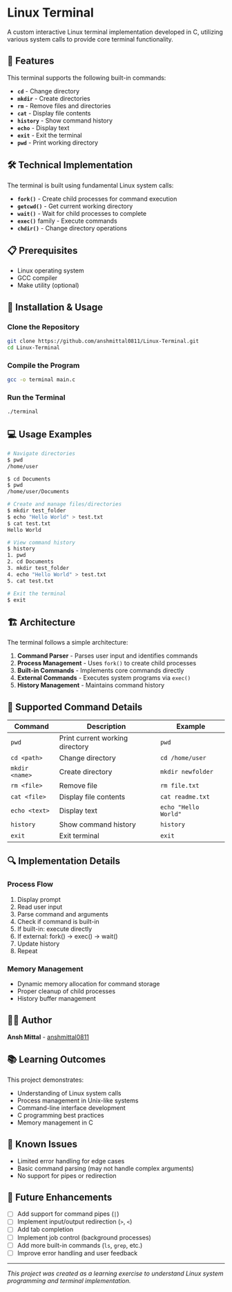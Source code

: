 # Linux Terminal

A custom interactive Linux terminal implementation developed in C, utilizing various system calls to provide core terminal functionality.

## 🚀 Features

This terminal supports the following built-in commands:

- **`cd`** - Change directory
- **`mkdir`** - Create directories
- **`rm`** - Remove files and directories
- **`cat`** - Display file contents
- **`history`** - Show command history
- **`echo`** - Display text
- **`exit`** - Exit the terminal
- **`pwd`** - Print working directory

## 🛠️ Technical Implementation

The terminal is built using fundamental Linux system calls:

- **`fork()`** - Create child processes for command execution
- **`getcwd()`** - Get current working directory
- **`wait()`** - Wait for child processes to complete
- **`exec()`** family - Execute commands
- **`chdir()`** - Change directory operations

## 📋 Prerequisites

- Linux operating system
- GCC compiler
- Make utility (optional)

## 🔧 Installation & Usage

### Clone the Repository
```bash
git clone https://github.com/anshmittal0811/Linux-Terminal.git
cd Linux-Terminal
```

### Compile the Program
```bash
gcc -o terminal main.c
```

### Run the Terminal
```bash
./terminal
```

## 💻 Usage Examples

```bash
# Navigate directories
$ pwd
/home/user

$ cd Documents
$ pwd
/home/user/Documents

# Create and manage files/directories
$ mkdir test_folder
$ echo "Hello World" > test.txt
$ cat test.txt
Hello World

# View command history
$ history
1. pwd
2. cd Documents
3. mkdir test_folder
4. echo "Hello World" > test.txt
5. cat test.txt

# Exit the terminal
$ exit
```

## 🏗️ Architecture

The terminal follows a simple architecture:

1. **Command Parser** - Parses user input and identifies commands
2. **Process Management** - Uses `fork()` to create child processes
3. **Built-in Commands** - Implements core commands directly
4. **External Commands** - Executes system programs via `exec()`
5. **History Management** - Maintains command history

## 📝 Supported Command Details

| Command | Description | Example |
|---------|-------------|---------|
| `pwd` | Print current working directory | `pwd` |
| `cd <path>` | Change directory | `cd /home/user` |
| `mkdir <name>` | Create directory | `mkdir newfolder` |
| `rm <file>` | Remove file | `rm file.txt` |
| `cat <file>` | Display file contents | `cat readme.txt` |
| `echo <text>` | Display text | `echo "Hello World"` |
| `history` | Show command history | `history` |
| `exit` | Exit terminal | `exit` |

## 🔍 Implementation Details

### Process Flow
1. Display prompt
2. Read user input
3. Parse command and arguments
4. Check if command is built-in
5. If built-in: execute directly
6. If external: fork() → exec() → wait()
7. Update history
8. Repeat

### Memory Management
- Dynamic memory allocation for command storage
- Proper cleanup of child processes
- History buffer management

## 👨‍💻 Author

**Ansh Mittal** - [anshmittal0811](https://github.com/anshmittal0811)

## 📚 Learning Outcomes

This project demonstrates:
- Understanding of Linux system calls
- Process management in Unix-like systems
- Command-line interface development
- C programming best practices
- Memory management in C

## 🐛 Known Issues

- Limited error handling for edge cases
- Basic command parsing (may not handle complex arguments)
- No support for pipes or redirection

## 🔮 Future Enhancements

- [ ] Add support for command pipes (`|`)
- [ ] Implement input/output redirection (`>`, `<`)
- [ ] Add tab completion
- [ ] Implement job control (background processes)
- [ ] Add more built-in commands (`ls`, `grep`, etc.)
- [ ] Improve error handling and user feedback

---

*This project was created as a learning exercise to understand Linux system programming and terminal implementation.*
